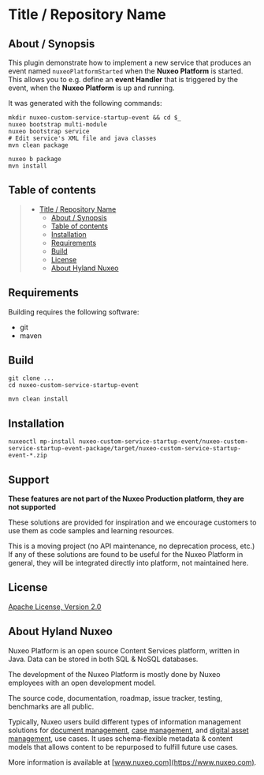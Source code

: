 # Title / Repository Name

## About / Synopsis

This plugin demonstrate how to implement a new service that produces an event named `nuxeoPlatformStarted` when the **Nuxeo Platform** is started. This allows you to e.g. define an **event Handler** that is triggered by the event, when the **Nuxeo Platform** is up and running.

It was generated with the following commands:
```
mkdir nuxeo-custom-service-startup-event && cd $_
nuxeo bootstrap multi-module
nuxeo bootstrap service
# Edit service's XML file and java classes
mvn clean package

nuxeo b package
mvn install
```

## Table of contents

> * [Title / Repository Name](#title--repository-name)
>   * [About / Synopsis](#about--synopsis)
>   * [Table of contents](#table-of-contents)
>   * [Installation](#installation)
>   * [Requirements](#requirements)
>   * [Build](#build)
>   * [License](#license)
>   * [About Hyland Nuxeo](#about-hyland-nuxeo)

## Requirements

Building requires the following software:

* git
* maven

## Build

```
git clone ...
cd nuxeo-custom-service-startup-event

mvn clean install
```

## Installation

```
nuxeoctl mp-install nuxeo-custom-service-startup-event/nuxeo-custom-service-startup-event-package/target/nuxeo-custom-service-startup-event-*.zip
```

## Support

**These features are not part of the Nuxeo Production platform, they are not supported**

These solutions are provided for inspiration and we encourage customers to use them as code samples and learning resources.

This is a moving project (no API maintenance, no deprecation process, etc.) If any of these solutions are found to be useful for the Nuxeo Platform in general, they will be integrated directly into platform, not maintained here.

## License

[Apache License, Version 2.0](http://www.apache.org/licenses/LICENSE-2.0.html)

## About Hyland Nuxeo

Nuxeo Platform is an open source Content Services platform, written in Java. Data can be stored in both SQL & NoSQL databases.

The development of the Nuxeo Platform is mostly done by Nuxeo employees with an open development model.

The source code, documentation, roadmap, issue tracker, testing, benchmarks are all public.

Typically, Nuxeo users build different types of information management solutions for [document management](https://www.nuxeo.com/solutions/document-management/), [case management](https://www.nuxeo.com/solutions/case-management/), and [digital asset management](https://www.nuxeo.com/solutions/dam-digital-asset-management/), use cases. It uses schema-flexible metadata & content models that allows content to be repurposed to fulfill future use cases.

More information is available at [www.nuxeo.com](https://www.nuxeo.com).

